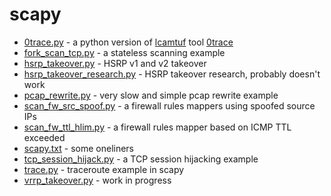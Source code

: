 scapy
=====

* [0trace.py](0trace.py) - a python version of [lcamtuf](http://lcamtuf.coredump.cx/) tool [0trace](http://seclists.org/bugtraq/2007/Jan/176)
* [fork_scan_tcp.py](fork_scan_tcp.py) - a stateless scanning example
* [hsrp_takeover.py](hsrp_takeover.py) - HSRP v1 and v2 takeover
* [hsrp_takeover_research.py](hsrp_takeover_research.py) - HSRP takeover research, probably doesn't work
* [pcap_rewrite.py](pcap_rewrite.py) - very slow and simple pcap rewrite example
* [scan_fw_src_spoof.py](scan_fw_src_spoof.py) - a firewall rules mappers using spoofed source IPs
* [scan_fw_ttl_hlim.py](scan_fw_ttl_hlim.py) - a firewall rules mapper based on ICMP TTL exceeded
* [scapy.txt](scapy.txt) - some oneliners
* [tcp_session_hijack.py](tcp_session_hijack.py) - a TCP session hijacking example
* [trace.py](trace.py) - traceroute example in scapy
* [vrrp_takeover.py](vrrp_takeover.py) - work in progress
